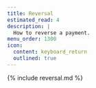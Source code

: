 ```yaml
---
title: Reversal
estimated_read: 4
description: |
  How to reverse a payment.
menu_order: 1300
icon:
  content: keyboard_return
  outlined: true
---
```


{% include reversal.md %}
